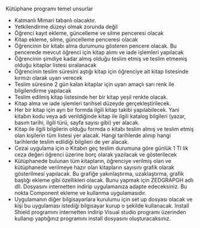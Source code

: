 Kütüphane programı temel unsurlar
-	Katmanlı Mimari tabanlı olacaktır.
-	Yetkilendirme düzeyi olmak zorunda değil
-	Öğrenci kayıt ekleme, güncelleme ve silme penceresi olacak
-	Kitap ekleme, silme, güncelleme penceresi olacak
-	Öğrencinin bir kitabı alma durumunu gösteren pencere olacak. Bu pencerede mevcut öğrenci için kitap alımı ve iade işlemleri yapılacak
-	Öğrencinin şimdiye kadar almış olduğu teslim etmiş ve teslim etmemiş olduğu kitaplar listesi sıralanacak
-	Öğrencinin teslim süresini aştığı kitap için öğrenciye ait kitap listesinde kırmızı olarak uyarı verecek
-	Teslim süresine 2 gün kalan kitaplar için uyarı amaçlı sarı renk ile bilgilendirme yapılacak
-	Teslim edilmiş kitap listesinde her bir kitap yeşil renkte olacak.
-	Kitap alma ve iade işlemleri tarihsel düzeyde gerçekleştirilecek.
-	Her bir kitap için ayrı bir formda ilgili kitap takibi yapılabilecek. Yani kitabın kodu veya adı verildiğinde kitap ile ilgili katalog bilgileri (yazar, basım tarihi, ilgili türü, sayfa sayısı gibi) yer alacak.
-	Kitap ile ilgili bilgilerin olduğu formda o kitabı teslim almış ve teslim etmiş olan kişilerin tüm listesi yer alacak. Hangi tarihlerde alınıp hangi tarihlerde teslim edildiği bilgileri de yer alacak.
-	Cezai uygulama için
o	Kitabın geç teslim durumuna göre günlük 1 Tl lik ceza değeri öğrenci üzerine borç olarak yazılacak ve gösterilecek
-	Kütüphanede bulunan tüm kitapların, öğrenciye verilmiş olan ve kütüphanede verilmeye hazır olan kitapların sayısını grafik olarak gösterilmesi yapılacak. Bu grafiğe yakınlaştırma, uzaklaştırma, grafik başlığı ekleme gibi özellikleri olacak. Bunu yapmak için ZEDGRAPGH adlı dll. Dosyasını internetten indirip uygulamanıza adapte edeceksiniz. Bu nokta Component ekleme ve kullanma uygulamasıdır.
-	Uygulamanın diğer bilgisayarlara kurulumu için set up dosyası olacak ve kişi bu uygulaması istediği bilgisayar kurup o şekilde kullanacak. Install Shield programını internetten indirip Visual studio programı üzerinden kullanıp yaptığınız programını install dosyasını oluşturacaksınız.
